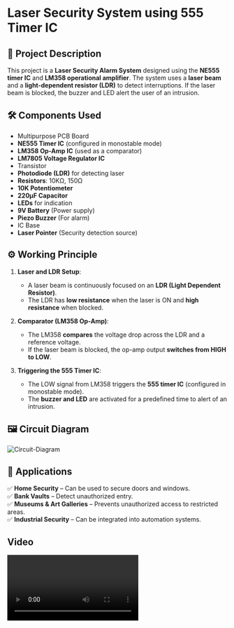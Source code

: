 # Laser Security System using 555 Timer IC  

## 📌 Project Description  
This project is a **Laser Security Alarm System** designed using the **NE555 timer IC** and **LM358 operational amplifier**. The system uses a **laser beam** and a **light-dependent resistor (LDR)** to detect interruptions. If the laser beam is blocked, the buzzer and LED alert the user of an intrusion.  

## 🛠️ Components Used  
- Multipurpose PCB Board  
- **NE555 Timer IC** (configured in monostable mode)  
- **LM358 Op-Amp IC** (used as a comparator)  
- **LM7805 Voltage Regulator IC**  
- Transistor  
- **Photodiode (LDR)** for detecting laser  
- **Resistors**: 10KΩ, 150Ω  
- **10K Potentiometer**  
- **220µF Capacitor**  
- **LEDs** for indication  
- **9V Battery** (Power supply)  
- **Piezo Buzzer** (For alarm)  
- IC Base  
- **Laser Pointer** (Security detection source)  

## ⚙️ Working Principle  
1. **Laser and LDR Setup**:  
   - A laser beam is continuously focused on an **LDR (Light Dependent Resistor)**.  
   - The LDR has **low resistance** when the laser is ON and **high resistance** when blocked.  

2. **Comparator (LM358 Op-Amp)**:  
   - The LM358 **compares** the voltage drop across the LDR and a reference voltage.  
   - If the laser beam is blocked, the op-amp output **switches from HIGH to LOW**.  

3. **Triggering the 555 Timer IC**:  
   - The LOW signal from LM358 triggers the **555 timer IC** (configured in monostable mode).  
   - The **buzzer and LED** are activated for a predefined time to alert of an intrusion.  

## 🖼️ Circuit Diagram  
![Circuit-Diagram](https://github.com/darth-sagar/Laser-Security-System/Media/Circuit-Diagram.png)


## 📌 Applications  
✅ **Home Security** – Can be used to secure doors and windows.  
✅ **Bank Vaults** – Detect unauthorized entry.  
✅ **Museums & Art Galleries** – Prevents unauthorized access to restricted areas.  
✅ **Industrial Security** – Can be integrated into automation systems.  

## Video 
 ![Video](https://github.com/darth-sagar/Laser-Security-System/blob/main/Media/VID_20230117_020643.mp4)


